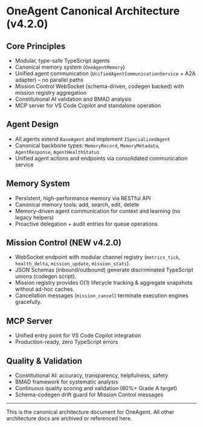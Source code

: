 ﻿# OneAgent Canonical Architecture (v4.2.0)

## Core Principles

- Modular, type-safe TypeScript agents
- Canonical memory system (`OneAgentMemory`)
- Unified agent communication (`UnifiedAgentCommunicationService` + A2A adapter) – no parallel paths
- Mission Control WebSocket (schema-driven, codegen backed) with mission registry aggregation
- Constitutional AI validation and BMAD analysis
- MCP server for VS Code Copilot and standalone operation

## Agent Design

- All agents extend `BaseAgent` and implement `ISpecializedAgent`
- Canonical backbone types: `MemoryRecord`, `MemoryMetadata`, `AgentResponse`, `AgentHealthStatus`
- Unified agent actions and endpoints via consolidated communication service

## Memory System

- Persistent, high-performance memory via RESTful API
- Canonical memory tools: add, search, edit, delete
- Memory-driven agent communication for context and learning (no legacy helpers)
- Proactive delegation + audit entries for queue operations

## Mission Control (NEW v4.2.0)

- WebSocket endpoint with modular channel registry (`metrics_tick`, `health_delta`, `mission_update`, `mission_stats`).
- JSON Schemas (inbound/outbound) generate discriminated TypeScript unions (codegen script).
- Mission registry provides O(1) lifecycle tracking & aggregate snapshots without ad-hoc caches.
- Cancellation messages (`mission_cancel`) terminate execution engines gracefully.

## MCP Server

- Unified entry point for VS Code Copilot integration
- Production-ready, zero TypeScript errors

## Quality & Validation

- Constitutional AI: accuracy, transparency, helpfulness, safety
- BMAD framework for systematic analysis
- Continuous quality scoring and validation (80%+ Grade A target)
- Schema-codegen drift guard for Mission Control messages

---

This is the canonical architecture document for OneAgent. All other architecture docs are archived or referenced here.
